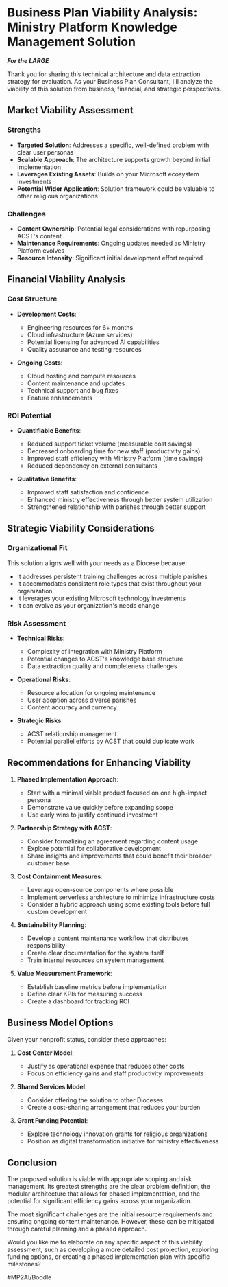 # Business Plan Viability Analysis: Ministry Platform Knowledge Management Solution

***For the LARGE***

Thank you for sharing this technical architecture and data extraction strategy for evaluation. As your Business Plan Consultant, I'll analyze the viability of this solution from business, financial, and strategic perspectives.

## Market Viability Assessment

### Strengths
- **Targeted Solution**: Addresses a specific, well-defined problem with clear user personas
- **Scalable Approach**: The architecture supports growth beyond initial implementation
- **Leverages Existing Assets**: Builds on your Microsoft ecosystem investments
- **Potential Wider Application**: Solution framework could be valuable to other religious organizations

### Challenges
- **Content Ownership**: Potential legal considerations with repurposing ACST's content
- **Maintenance Requirements**: Ongoing updates needed as Ministry Platform evolves
- **Resource Intensity**: Significant initial development effort required

## Financial Viability Analysis

### Cost Structure
- **Development Costs**: 
  - Engineering resources for 6+ months
  - Cloud infrastructure (Azure services)
  - Potential licensing for advanced AI capabilities
  - Quality assurance and testing resources

- **Ongoing Costs**:
  - Cloud hosting and compute resources
  - Content maintenance and updates
  - Technical support and bug fixes
  - Feature enhancements

### ROI Potential
- **Quantifiable Benefits**:
  - Reduced support ticket volume (measurable cost savings)
  - Decreased onboarding time for new staff (productivity gains)
  - Improved staff efficiency with Ministry Platform (time savings)
  - Reduced dependency on external consultants

- **Qualitative Benefits**:
  - Improved staff satisfaction and confidence
  - Enhanced ministry effectiveness through better system utilization
  - Strengthened relationship with parishes through better support

## Strategic Viability Considerations

### Organizational Fit
This solution aligns well with your needs as a Diocese because:
- It addresses persistent training challenges across multiple parishes
- It accommodates consistent role types that exist throughout your organization
- It leverages your existing Microsoft technology investments
- It can evolve as your organization's needs change

### Risk Assessment
- **Technical Risks**:
  - Complexity of integration with Ministry Platform
  - Potential changes to ACST's knowledge base structure
  - Data extraction quality and completeness challenges

- **Operational Risks**:
  - Resource allocation for ongoing maintenance
  - User adoption across diverse parishes
  - Content accuracy and currency

- **Strategic Risks**:
  - ACST relationship management
  - Potential parallel efforts by ACST that could duplicate work

## Recommendations for Enhancing Viability

1. **Phased Implementation Approach**:
   - Start with a minimal viable product focused on one high-impact persona
   - Demonstrate value quickly before expanding scope
   - Use early wins to justify continued investment

2. **Partnership Strategy with ACST**:
   - Consider formalizing an agreement regarding content usage
   - Explore potential for collaborative development
   - Share insights and improvements that could benefit their broader customer base

3. **Cost Containment Measures**:
   - Leverage open-source components where possible
   - Implement serverless architecture to minimize infrastructure costs
   - Consider a hybrid approach using some existing tools before full custom development

4. **Sustainability Planning**:
   - Develop a content maintenance workflow that distributes responsibility
   - Create clear documentation for the system itself
   - Train internal resources on system management

5. **Value Measurement Framework**:
   - Establish baseline metrics before implementation
   - Define clear KPIs for measuring success
   - Create a dashboard for tracking ROI

## Business Model Options

Given your nonprofit status, consider these approaches:

1. **Cost Center Model**: 
   - Justify as operational expense that reduces other costs
   - Focus on efficiency gains and staff productivity improvements

2. **Shared Services Model**:
   - Consider offering the solution to other Dioceses
   - Create a cost-sharing arrangement that reduces your burden

3. **Grant Funding Potential**:
   - Explore technology innovation grants for religious organizations
   - Position as digital transformation initiative for ministry effectiveness

## Conclusion

The proposed solution is viable with appropriate scoping and risk management. Its greatest strengths are the clear problem definition, the modular architecture that allows for phased implementation, and the potential for significant efficiency gains across your organization.

The most significant challenges are the initial resource requirements and ensuring ongoing content maintenance. However, these can be mitigated through careful planning and a phased approach.

Would you like me to elaborate on any specific aspect of this viability assessment, such as developing a more detailed cost projection, exploring funding options, or creating a phased implementation plan with specific milestones?

#MP2AI/Boodle